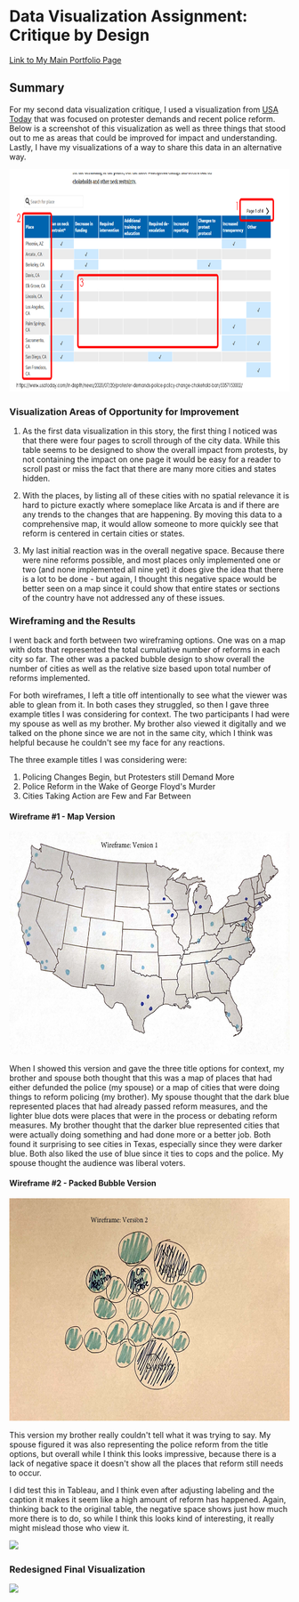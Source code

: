 
# Data Visualization Assignment: Critique by Design 

<a href="https://mganska.github.io/ganska-portfolio/">Link to My Main Portfolio Page</a>

## **Summary**

For my second data visualization critique, I used a visualization from <a href="https://www.usatoday.com/in-depth/news/2020/07/20/protester-demands-police-policy-change-chokehold-ban/5357153002/" target="_blank">USA Today</a> that was focused on protester demands and recent police reform. Below is a screenshot of this visualization as well as three things that stood out to me as areas that could be improved for impact and understanding. Lastly, I have my visualizations of a way to share this data in an alternative way.

<img src="https://raw.githubusercontent.com/mganska/ganska-portfolio/master/screenshot%20from%20USA%20Today.jpg" alt="USA Today Screenshot" style="height:400px"/>

### **Visualization Areas of Opportunity for Improvement**

1. As the first data visualization in this story, the first thing I noticed was that there were four pages to scroll through of the city data. While this table seems to be designed to show the overall impact from protests, by not containing the impact on one page it would be easy for a reader to scroll past or miss the fact that there are many more cities and states hidden.

2. With the places, by listing all of these cities with no spatial relevance it is hard to picture exactly where someplace like Arcata is and if there are any trends to the changes that are happening. By moving this data to a comprehensive map, it would allow someone to more quickly see that reform is centered in certain cities or states.

3. My last initial reaction was in the overall negative space. Because there were nine reforms possible, and most places only implemented one or two (and none implemented all nine yet) it does give the idea that there is a lot to be done - but again, I thought this negative space would be better seen on a map since it could show that entire states or sections of the country have not addressed any of these issues. 

### **Wireframing and the Results**

I went back and forth between two wireframing options. One was on a map with dots that represented the total cumulative number of reforms in each city so far. The other was a packed bubble design to show overall the number of cities as well as the relative size based upon total number of reforms implemented. 

For both wireframes, I left a title off intentionally to see what the viewer was able to glean from it. In both cases they struggled, so then I gave three example titles I was considering for context. The two participants I had were my spouse as well as my brother. My brother also viewed it digitally and we talked on the phone since we are not in the same city, which I think was helpful because he couldn't see my face for any reactions.

The three example titles I was considering were:
1. Policing Changes Begin, but Protesters still Demand More
2. Police Reform in the Wake of George Floyd's Murder
3. Cities Taking Action are Few and Far Between

#### Wireframe #1 - Map Version

<img src="https://raw.githubusercontent.com/mganska/ganska-portfolio/master/wireframe%20sketches_Page_1.jpg" alt="First Wireframe Option" style="height:400px"/>

When I showed this version and gave the three title options for context, my brother and spouse both thought that this was a map of places that had either defunded the police (my spouse) or a map of cities that were doing things to reform policing (my brother). My spouse thought that the dark blue represented places that had already passed reform measures, and the lighter blue dots were places that were in the process or debating reform measures. My brother thought that the darker blue represented cities that were actually doing something and had done more or a better job. Both found it surprising to see cities in Texas, especially since they were darker blue. Both also liked the use of blue since it ties to cops and the police. My spouse thought the audience was liberal voters.

#### Wireframe #2 - Packed Bubble Version

<img src="https://raw.githubusercontent.com/mganska/ganska-portfolio/master/wireframe%20sketches_Page_2.jpg" alt="Second Wireframe Option" style="height:400px"/>

This version my brother really couldn't tell what it was trying to say. My spouse figured it was also representing the police reform from the title options, but overall while I think this looks impressive, because there is a lack of negative space it doesn't show all the places that reform still needs to occur.

I did test this in Tableau, and I think even after adjusting labeling and the caption it makes it seem like a high amount of reform has happened. Again, thinking back to the original table, the negative space shows just how much more there is to do, so while I think this looks kind of interesting, it really might mislead those who view it.

<div class='tableauPlaceholder' id='viz1595386293942' style='position: relative'><noscript><a href='#'><img alt=' ' src='https:&#47;&#47;public.tableau.com&#47;static&#47;images&#47;As&#47;Assignment3-FinalVersion&#47;CitiesLeadingPoliceReformafterBlackLivesMatterProtests&#47;1_rss.png' style='border: none' /></a></noscript><object class='tableauViz'  style='display:none;'><param name='host_url' value='https%3A%2F%2Fpublic.tableau.com%2F' /> <param name='embed_code_version' value='3' /> <param name='site_root' value='' /><param name='name' value='Assignment3-FinalVersion&#47;CitiesLeadingPoliceReformafterBlackLivesMatterProtests' /><param name='tabs' value='no' /><param name='toolbar' value='yes' /><param name='static_image' value='https:&#47;&#47;public.tableau.com&#47;static&#47;images&#47;As&#47;Assignment3-FinalVersion&#47;CitiesLeadingPoliceReformafterBlackLivesMatterProtests&#47;1.png' /> <param name='animate_transition' value='yes' /><param name='display_static_image' value='yes' /><param name='display_spinner' value='yes' /><param name='display_overlay' value='yes' /><param name='display_count' value='yes' /><param name='language' value='en' /></object></div>                
<script type='text/javascript'>                    
var divElement = document.getElementById('viz1595386293942');                    
var vizElement = divElement.getElementsByTagName('object')[0];                    
vizElement.style.width='100%';vizElement.style.height=(divElement.offsetWidth*0.75)+'px';                    
var scriptElement = document.createElement('script');                    
scriptElement.src = 'https://public.tableau.com/javascripts/api/viz_v1.js';                    
vizElement.parentNode.insertBefore(scriptElement, vizElement);                </script>

### **Redesigned Final Visualization**

<div class='tableauPlaceholder' id='viz1595386586356' style='position: relative'><noscript><a href='#'><img alt=' ' src='https:&#47;&#47;public.tableau.com&#47;static&#47;images&#47;As&#47;Assignment3-FinalVersionofMapVisualization&#47;PolicingChangesBeginbutProtestersWantMore&#47;1_rss.png' style='border: none' /></a></noscript><object class='tableauViz'  style='display:none;'><param name='host_url' value='https%3A%2F%2Fpublic.tableau.com%2F' /> <param name='embed_code_version' value='3' /> <param name='path' value='views&#47;Assignment3-FinalVersionofMapVisualization&#47;PolicingChangesBeginbutProtestersWantMore?:language=en&amp;:embed=y&amp;:display_count=y&amp;publish=yes' /> <param name='toolbar' value='yes' /><param name='static_image' value='https:&#47;&#47;public.tableau.com&#47;static&#47;images&#47;As&#47;Assignment3-FinalVersionofMapVisualization&#47;PolicingChangesBeginbutProtestersWantMore&#47;1.png' /> <param name='animate_transition' value='yes' /><param name='display_static_image' value='yes' /><param name='display_spinner' value='yes' /><param name='display_overlay' value='yes' /><param name='display_count' value='yes' /><param name='language' value='en' /><param name='filter' value='publish=yes' /></object></div>                
<script type='text/javascript'>                    
var divElement = document.getElementById('viz1595386586356');                    
var vizElement = divElement.getElementsByTagName('object')[0];                    
vizElement.style.width='100%';vizElement.style.height=(divElement.offsetWidth*0.75)+'px';                    
var scriptElement = document.createElement('script');                   
scriptElement.src = 'https://public.tableau.com/javascripts/api/viz_v1.js';                   
vizElement.parentNode.insertBefore(scriptElement, vizElement);               
</script>
